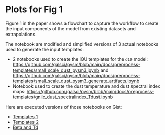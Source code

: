 # Plots for Fig 1

Figure 1 in the paper shows a flowchart to capture the workflow to create the input components of the model from existing datasets and extrapolations.

The notebook are modified and simplified versions of 3 actual notebooks used to generate the input templates:

* 2 notebooks used to create the IQU templates for the `d10` model: <https://github.com/galsci/pysm/blob/main/docs/preprocess-templates/small_scale_dust_pysm3.ipynb> and <https://github.com/galsci/pysm/blob/main/docs/preprocess-templates/small_scale_dust_pysm3_generate_artifacts.ipynb>
* Notebook used to create the dust temperature and dust spectral index maps: <https://github.com/galsci/pysm/blob/main/docs/preprocess-templates/gnilc_dust_spectralindex_Tdust.ipynb>

Here are executed versions of those notebooks on Gist:

* [Templates 1](https://gist.github.com/zonca/1f544dd17bc74b85075860054a1f51dd)
* [Templates 2](https://gist.github.com/zonca/d512dfe4502f2725f59fc454bf648c54)
* [Beta and Td](https://gist.github.com/zonca/55e867149cb7a7a1a9f4e9c5f1b8eef5)
